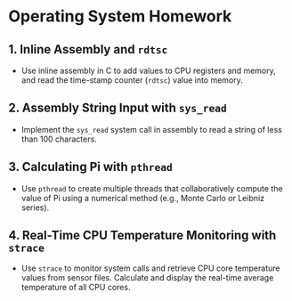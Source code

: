 # Operating System Homework

## 1. **Inline Assembly and `rdtsc`**
   - Use inline assembly in C to add values to CPU registers and memory, and read the time-stamp counter (`rdtsc`) value into memory.

## 2. **Assembly String Input with `sys_read`**
   - Implement the `sys_read` system call in assembly to read a string of less than 100 characters.

## 3. **Calculating Pi with `pthread`**
   - Use `pthread` to create multiple threads that collaboratively compute the value of Pi using a numerical method (e.g., Monte Carlo or Leibniz series).

## 4. **Real-Time CPU Temperature Monitoring with `strace`**
   - Use `strace` to monitor system calls and retrieve CPU core temperature values from sensor files. Calculate and display the real-time average temperature of all CPU cores.
